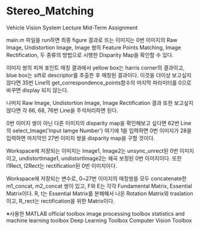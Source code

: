 # Stereo_Matching
Vehicle Vision System Lecture Mid-Term Assignment

main.m 파일을 run하면 최종 figure 결과로 뜨는 이미지는 0번 이미지의 Raw Image, Undistortion Image, 
Image 쌍의 Feature Points Matching, Image Rectification, 두 종류의 방법으로 시행한 Disparity Map을 확인할 수 있다.

이미지 쌍의 피쳐 포인트 매칭 결과에서 yellow box는 harris corner의 결과이고, blue box는 sift로 descriptor를 추출한 후 매칭된 결과이다.
이것을 더이상 보고싶지 않다면 35번 Line의 get_correspondence_points함수의 마지막 파라미터를 0으로 바꾸면 display 되지 않는다.

나머지 Raw Image, Undistortion Image, Image Rectification 결과 또한 보고싶지 않다면 각 66, 68, 76번 Line을 주석처리하면 된다.

0번 이미지 쌍이 아닌 다른 이미지의 disparity map을 확인해보고 싶다면 62번 Line의 select_Image('Input Iamge Number') 
여기에 1을 입력하면 0번 이미지가 28을 입력하면 마지막인 27번 이미지 쌍을 disparity map을 구할 것이다.

Workspace에 저장되는 이미지는 Image1, Image2는 unsync_unrect된 0번 이미지이고, undistortImage1, undistortImage2는 왜곡 보정된 0번 이미지이다.
또한 I1Rect, I2Rect는 rectification된 0번 이미지이다.

Workspace에 저장되는 변수로, 0~27번 이미지의 매칭쌍을 모두 concatenate한 m1_concat, m2_concat 쌍이 있고, F와 E는 각각 Fundamental Matrix, Essential Matrix이다.
R, t는 Essential Matrix를 분해해서 나온 Rotation Matrix와 traslation이고, R_rect는 rectification을 위한 Matrix이다.


※사용한 MATLAB official toolbox
image processing toolbox
statistics and machine learning toolbox
Deep Learning Toolbox 
Computer Vision Toolbox



